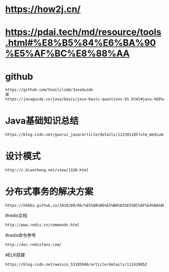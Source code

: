 # https://how2j.cn/
# https://pdai.tech/md/resource/tools.html#%E8%B5%84%E6%BA%90%E5%AF%BC%E8%88%AA
# github
```markdown
https://github.com/Snailclimb/JavaGuide
或
https://javaguide.cn/java/basis/java-basic-questions-01.html#java-%E8%AF%AD%E8%A8%80%E6%9C%89%E5%93%AA%E4%BA%9B%E7%89%B9%E7%82%B9
```

# Java基础知识总结
```markdown
https://blog.csdn.net/guorui_java/article/details/112391105?utm_medium=distribute.pc_category.none-task-blog-hot-1.nonecase&depth_1-utm_source=distribute.pc_category.none-task-blog-hot-1.nonecase&request_id=
```

# 设计模式
```markdown
http://c.biancheng.net/view/1320.html
```

# 分布式事务的解决方案
```markdown
https://hhbbz.github.io/2018/09/06/%E5%88%86%E5%B8%83%E5%BC%8F%E4%BA%8B%E5%8A%A1%E7%9A%84%E5%9B%9B%E7%A7%8D%E8%A7%A3%E5%86%B3%E6%96%B9%E6%A1%88/
```

#redis文档
```markdown
http://www.redis.cn/commands.html
```

#redis命令参考
```markdown
http://doc.redisfans.com/
```

#ELK搭建
```markdown
https://blog.csdn.net/weixin_53185946/article/details/112429852
```
